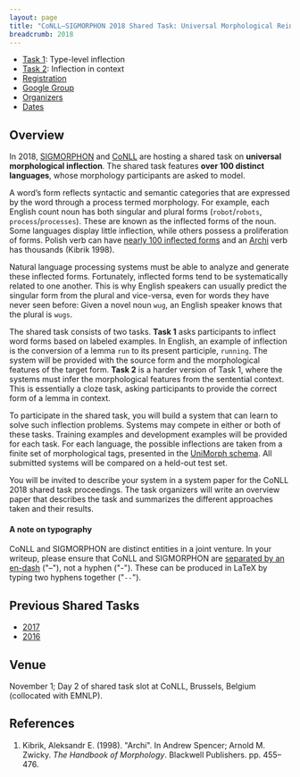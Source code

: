 ```yaml
---
layout: page
title: "CoNLL–SIGMORPHON 2018 Shared Task: Universal Morphological Reinflection"
breadcrumb: 2018
---
```


- [Task 1](task1): Type-level inflection
- [Task 2](task2): Inflection in context
- [Registration](https://docs.google.com/forms/d/e/1FAIpQLSdMiv7vgA5EMGvVWQPY4LVG8mO-ZtRa9HvMeAMZIQWKMotZBg/viewform?usp=sf_link)
- [Google Group](https://groups.google.com/forum/#!forum/conll-sigmorphon-2018)
- [Organizers](organizers)
- [Dates](dates)

## Overview

In 2018, [SIGMORPHON](https://sigmorphon.github.io/) and [CoNLL](http://www.conll.org/) are hosting a shared task on **universal morphological inflection**.
The shared task features **over 100 distinct languages**, whose morphology participants are asked to model.

A word’s form reflects syntactic and semantic categories that are expressed by the word through a process termed morphology.
For example, each English count noun has both singular and plural forms (`robot`/`robots`, `process`/`processes`).
These are known as the inflected forms of the noun.
Some languages display little inflection, while others possess a proliferation of forms.
Polish verb can have [nearly 100 inflected forms](http://www.tastingpoland.com/language/verb/dodac_add_verb.html) and an [Archi](https://en.wikipedia.org/wiki/Archi_language) verb has thousands (Kibrik 1998). 

Natural language processing systems must be able to analyze and generate  these inflected forms.
Fortunately, inflected forms tend to be systematically related to one another.
This is why English speakers can usually predict the singular form from the plural and vice-versa, even for words they have never seen before: 
Given a novel noun `wug`, an English speaker knows that the plural is `wugs`. 

The shared task consists of two tasks.
**Task 1** asks participants to inflect word forms based on labeled examples.
In English, an example of inflection is the  conversion of a lemma `run` to its present participle, `running`.
The system will be provided with the source form and the morphological features of the target form.
**Task 2** is a harder version of Task 1, where the systems must infer the morphological features from the sentential context.
This is essentially a cloze task, asking participants to provide the correct form of a lemma in context.

To participate in the shared task, you will build a system that can learn to solve such inflection problems.
Systems may compete in either or both of these tasks.
Training examples and development examples will be provided for each task.
For each language, the possible inflections are taken from a finite set of morphological tags, presented in the [UniMorph schema](https://unimorph.github.io).
All submitted systems will be compared on a held-out test set.

You will be invited to describe your system in a system paper for the CoNLL 2018 shared task proceedings.
The task organizers will write an overview paper that describes the task and summarizes the different approaches taken and their results.

#### A note on typography

CoNLL and SIGMORPHON are distinct entities in a joint venture.
In your writeup, please ensure that CoNLL and SIGMORPHON are [separated by an en-dash](https://en.wikipedia.org/wiki/Wikipedia:Manual_of_Style#En_dashes) ("–"), not a hyphen ("-").
These can be produced in LaTeX by typing two hyphens together ("`--`").

  
## Previous Shared Tasks

- [2017](../2017)
- [2016](../2016)

## Venue

November 1; Day 2 of shared task slot at CoNLL, Brussels, Belgium (collocated with EMNLP).

## References

1. Kibrik, Aleksandr E. (1998). "Archi". In Andrew Spencer; Arnold M. Zwicky. *The Handbook of Morphology*. Blackwell Publishers. pp. 455–476.
